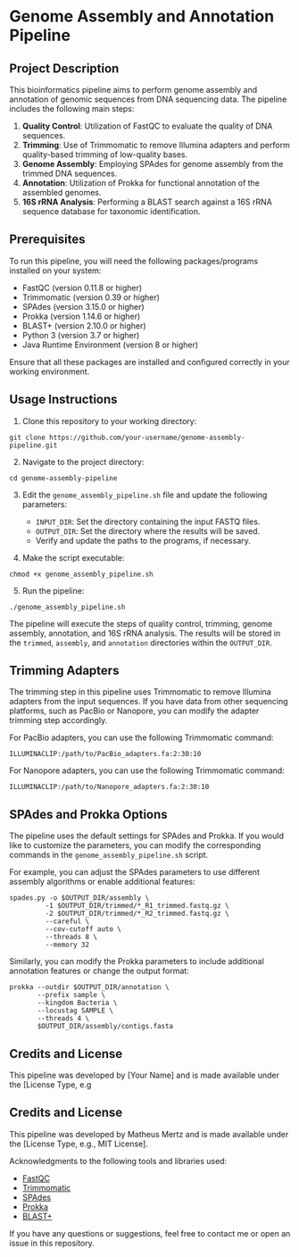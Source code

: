 # Genome Assembly and Annotation Pipeline

## Project Description
This bioinformatics pipeline aims to perform genome assembly and annotation of genomic sequences from DNA sequencing data. The pipeline includes the following main steps:

1. **Quality Control**: Utilization of FastQC to evaluate the quality of DNA sequences.
2. **Trimming**: Use of Trimmomatic to remove Illumina adapters and perform quality-based trimming of low-quality bases.
3. **Genome Assembly**: Employing SPAdes for genome assembly from the trimmed DNA sequences.
4. **Annotation**: Utilization of Prokka for functional annotation of the assembled genomes.
5. **16S rRNA Analysis**: Performing a BLAST search against a 16S rRNA sequence database for taxonomic identification.

## Prerequisites
To run this pipeline, you will need the following packages/programs installed on your system:

- FastQC (version 0.11.8 or higher)
- Trimmomatic (version 0.39 or higher)
- SPAdes (version 3.15.0 or higher)
- Prokka (version 1.14.6 or higher)
- BLAST+ (version 2.10.0 or higher)
- Python 3 (version 3.7 or higher)
- Java Runtime Environment (version 8 or higher)

Ensure that all these packages are installed and configured correctly in your working environment.

## Usage Instructions
1. Clone this repository to your working directory:
```
git clone https://github.com/your-username/genome-assembly-pipeline.git
```

2. Navigate to the project directory:
```
cd genome-assembly-pipeline
```

3. Edit the `genome_assembly_pipeline.sh` file and update the following parameters:
   - `INPUT_DIR`: Set the directory containing the input FASTQ files.
   - `OUTPUT_DIR`: Set the directory where the results will be saved.
   - Verify and update the paths to the programs, if necessary.

4. Make the script executable:
```
chmod +x genome_assembly_pipeline.sh
```

5. Run the pipeline:
```
./genome_assembly_pipeline.sh
```

The pipeline will execute the steps of quality control, trimming, genome assembly, annotation, and 16S rRNA analysis. The results will be stored in the `trimmed`, `assembly`, and `annotation` directories within the `OUTPUT_DIR`.

## Trimming Adapters
The trimming step in this pipeline uses Trimmomatic to remove Illumina adapters from the input sequences. If you have data from other sequencing platforms, such as PacBio or Nanopore, you can modify the adapter trimming step accordingly.

For PacBio adapters, you can use the following Trimmomatic command:
```
ILLUMINACLIP:/path/to/PacBio_adapters.fa:2:30:10
```

For Nanopore adapters, you can use the following Trimmomatic command:
```
ILLUMINACLIP:/path/to/Nanopore_adapters.fa:2:30:10
```

## SPAdes and Prokka Options
The pipeline uses the default settings for SPAdes and Prokka. If you would like to customize the parameters, you can modify the corresponding commands in the `genome_assembly_pipeline.sh` script.

For example, you can adjust the SPAdes parameters to use different assembly algorithms or enable additional features:
```
spades.py -o $OUTPUT_DIR/assembly \
         -1 $OUTPUT_DIR/trimmed/*_R1_trimmed.fastq.gz \
         -2 $OUTPUT_DIR/trimmed/*_R2_trimmed.fastq.gz \
         --careful \
         --cov-cutoff auto \
         --threads 8 \
         --memory 32
```

Similarly, you can modify the Prokka parameters to include additional annotation features or change the output format:
```
prokka --outdir $OUTPUT_DIR/annotation \
       --prefix sample \
       --kingdom Bacteria \
       --locustag SAMPLE \
       --threads 4 \
       $OUTPUT_DIR/assembly/contigs.fasta
```

## Credits and License
This pipeline was developed by [Your Name] and is made available under the [License Type, e.g 
## Credits and License
This pipeline was developed by Matheus Mertz  and is made available under the [License Type, e.g., MIT License].

Acknowledgments to the following tools and libraries used:
- [FastQC](https://www.bioinformatics.babraham.ac.uk/projects/fastqc/)
- [Trimmomatic](http://www.usadellab.org/cms/?page=trimmomatic)
- [SPAdes](https://cab.spbu.ru/software/spades/)
- [Prokka](https://github.com/tseemann/prokka)
- [BLAST+](https://blast.ncbi.nlm.nih.gov/Blast.cgi?PAGE_TYPE=BlastDocs&DOC_TYPE=Download)

If you have any questions or suggestions, feel free to contact me or open an issue in this repository. 
